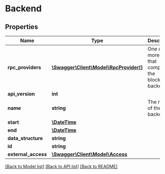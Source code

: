 # Backend

## Properties
Name | Type | Description | Notes
------------ | ------------- | ------------- | -------------
**rpc_providers** | [**\Swagger\Client\Model\RpcProvider[]**](RpcProvider.md) | One or more nodes that comprise the blockchain backend | 
**api_version** | **int** |  | [optional] 
**name** | **string** | The name of the backend. | 
**start** | [**\DateTime**](\DateTime.md) |  | [optional] 
**end** | [**\DateTime**](\DateTime.md) |  | [optional] 
**data_structure** | **string** |  | [optional] 
**id** | **string** |  | [optional] 
**external_access** | [**\Swagger\Client\Model\Access**](Access.md) |  | [optional] 

[[Back to Model list]](../README.md#documentation-for-models) [[Back to API list]](../README.md#documentation-for-api-endpoints) [[Back to README]](../README.md)


